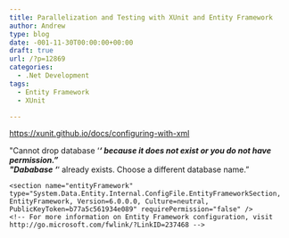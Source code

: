 ```yaml
---
title: Parallelization and Testing with XUnit and Entity Framework
author: Andrew
type: blog
date: -001-11-30T00:00:00+00:00
draft: true
url: /?p=12869
categories:
  - .Net Development
tags:
  - Entity Framework
  - XUnit

---
```

https://xunit.github.io/docs/configuring-with-xml

"Cannot drop database &#8216;**_&#8216; because it does not exist or you do not have permission.&#8221;  
"Dababase &#8216;_**&#8216; already exists. Choose a different database name.&#8221;

<configuration>  
<configSections>

    <section name="entityFramework" type="System.Data.Entity.Internal.ConfigFile.EntityFrameworkSection, EntityFramework, Version=6.0.0.0, Culture=neutral, PublicKeyToken=b77a5c561934e089" requirePermission="false" />
    <!-- For more information on Entity Framework configuration, visit http://go.microsoft.com/fwlink/?LinkID=237468 -->
    

</configSections>  
<appSettings>  
<add key="xunit.parallelizeTestCollections" value="true"/>  
</appSettings>  
<entityFramework>  
<defaultConnectionFactory type="System.Data.Entity.Infrastructure.LocalDbConnectionFactory, EntityFramework"> <parameters> <parameter value="mssqllocaldb" /> </parameters> </defaultConnectionFactory> <providers> <provider invariantName="System.Data.SqlClient" type="System.Data.Entity.SqlServer.SqlProviderServices, EntityFramework.SqlServer" /> </providers> </entityFramework>  
<startup>  
<supportedRuntime version="v4.0" sku=".NETFramework,Version=v4.5.1" />  
</startup>  
</configuration>